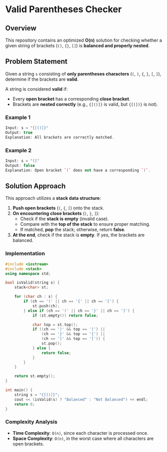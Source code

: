 # Valid Parentheses Checker

## Overview
This repository contains an optimized **O(n)** solution for checking whether a given string of brackets (`()`, `{}`, `[]`) is **balanced and properly nested**.

## Problem Statement
Given a string `s` consisting of **only parentheses characters** (`(`, `)`, `{`, `}`, `[`, `]`), determine if the brackets are **valid**.

A string is considered **valid** if:
- Every **open bracket** has a corresponding **close bracket**.
- Brackets are **nested correctly** (e.g., `{[()]}` is valid, but `{[(])}` is not).

### **Example 1**
```cpp
Input: s = "{[()]}"
Output: true
Explanation: All brackets are correctly matched.
```

### **Example 2**
```cpp
Input: s = "(]"
Output: false
Explanation: Open bracket `(` does not have a corresponding `)`.
```

## Solution Approach
This approach utilizes a **stack data structure**:
1. **Push open brackets** (`(`, `{`, `[`) onto the stack.
2. **On encountering close brackets** (`)`, `}`, `]`):
   - Check if the **stack is empty** (invalid case).
   - Compare with the **top of the stack** to ensure proper matching.
   - If matched, **pop** the stack; otherwise, return **false**.
3. **At the end**, check if the stack is **empty**. If yes, the brackets are balanced.

### **Implementation**
```cpp
#include <iostream>
#include <stack>
using namespace std;

bool isValid(string s) {
    stack<char> st;

    for (char ch : s) {
        if (ch == '(' || ch == '{' || ch == '[') {
            st.push(ch);
        } else if (ch == ')' || ch == '}' || ch == ']') {
            if (st.empty()) return false;

            char top = st.top();
            if ((ch == ')' && top == '(') ||
                (ch == '}' && top == '{') ||
                (ch == ']' && top == '[')) {
                st.pop();
            } else {
                return false;
            }
        }
    }

    return st.empty();
}

int main() {
    string s = "{[()]}";
    cout << (isValid(s) ? "Balanced" : "Not Balanced") << endl;
    return 0;
}
```

### **Complexity Analysis**
- **Time Complexity**: `O(n)`, since each character is processed once.
- **Space Complexity**: `O(n)`, in the worst case where all characters are open brackets.

